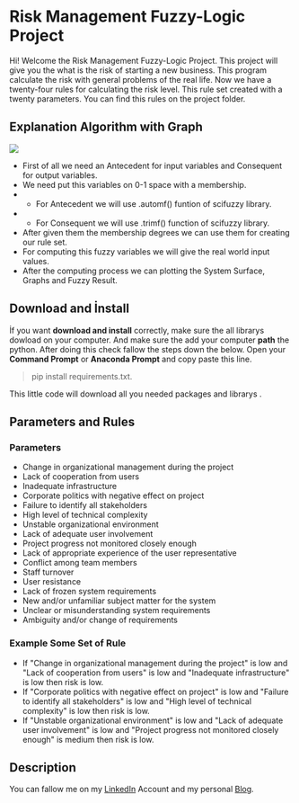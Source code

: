 # Risk Management Fuzzy-Logic Project

Hi! Welcome the Risk Management Fuzzy-Logic Project. This project will give you the what is the risk of starting a new business. This program calculate the risk with general problems of the real life. Now we have a twenty-four rules for calculating the risk level. This rule set created with a twenty parameters. You can find this rules  on the project folder.

## Explanation Algorithm with Graph

[![](https://mermaid.ink/img/eyJjb2RlIjoiXG5ncmFwaCBMUlxuQVvEsG1wb3J0IExpYnJhcnlzIF0gLS0gRm9yIG91dHB1dCAtLT4gQltDcmVhdGUgQ29uc2VxdWVudF1cbkEgLS0gRm9yIMSwbnB1dCAtLT4gQ1tDcmVhdGUgQW50ZWNlZGVudF1cbkIgLS0gd2l0aCB0cmltZiAgLS0-IER7TWVtYmVyc2hpcCBGdW5jdH1cbkMgLS0gd2l0aCBhdXRvbWYgLS0-IERcbkQgLS0gQ3JlYXRpbmcgLS0-IEgoUnVsZXMpXG5EIC0tPiBGXG5GIC0tIMSwbnB1dCBXZWlnaHQgLS0-IEYoQ29tcHV0ZSlcbkYtLSBTdXJmYWNlLCBHcmFwaCBhbmQgUmlzayBMZXZlbC0tPiBUW1N1cmZhY2VdXG5IIC0tIEdyYXBoLCBSZXN1bHQgLS0-VFxuIiwibWVybWFpZCI6eyJ0aGVtZSI6ImZvcmVzdCJ9fQ)](https://mermaid-js.github.io/mermaid-live-editor/#/edit/eyJjb2RlIjoiXG5ncmFwaCBMUlxuQVvEsG1wb3J0IExpYnJhcnlzIF0gLS0gRm9yIG91dHB1dCAtLT4gQltDcmVhdGUgQ29uc2VxdWVudF1cbkEgLS0gRm9yIMSwbnB1dCAtLT4gQ1tDcmVhdGUgQW50ZWNlZGVudF1cbkIgLS0gd2l0aCB0cmltZiAgLS0-IER7TWVtYmVyc2hpcCBGdW5jdH1cbkMgLS0gd2l0aCBhdXRvbWYgLS0-IERcbkQgLS0gQ3JlYXRpbmcgLS0-IEgoUnVsZXMpXG5EIC0tPiBGXG5GIC0tIMSwbnB1dCBXZWlnaHQgLS0-IEYoQ29tcHV0ZSlcbkYtLSBTdXJmYWNlLCBHcmFwaCBhbmQgUmlzayBMZXZlbC0tPiBUW1N1cmZhY2VdXG5IIC0tIEdyYXBoLCBSZXN1bHQgLS0-VFxuIiwibWVybWFpZCI6eyJ0aGVtZSI6ImZvcmVzdCJ9fQ)
- First  of all we need an Antecedent for input variables and Consequent for output variables.
- We need put this variables on 0-1 space with a membership. 
- - For Antecedent we will use .automf() funtion of scifuzzy library.
- - For Consequent we will use .trimf() function of scifuzzy library.
- After given them the membership degrees we can use them for creating our rule set.
- For computing this fuzzy variables we will give the real world input values.
- After the computing process we can plotting the System Surface, Graphs and Fuzzy Result. 

## Download and İnstall

İf you want  **download and install** correctly, make sure the all librarys dowload on your computer. And make sure the add your computer **path** the python. After doing this check fallow the steps down the below.
Open your **Command Prompt** or **Anaconda Prompt** and copy paste this line.
> pip install requirements.txt.

This little code will download all you needed  packages and librarys .

## Parameters and Rules
### Parameters
- Change in organizational management during the project
- Lack of cooperation from users
- Inadequate infrastructure
- Corporate politics with negative effect on project
- Failure to identify all stakeholders
- High level of technical complexity
- Unstable organizational environment
- Lack of adequate user involvement
- Project progress not monitored closely enough
- Lack of appropriate experience of the user representative
- Conflict among team members
- Staff turnover
- User resistance
- Lack of frozen system requirements
- New and/or unfamiliar subject matter for the system
- Unclear or misunderstanding system requirements
- Ambiguity and/or change of requirements

### Example Some Set of Rule
- If "Change in organizational management during the project" is low and "Lack of cooperation from users" is low and "Inadequate infrastructure" is low then risk is low.
- If "Corporate politics with negative effect on project" is low and "Failure to identify all stakeholders" is low and "High level of technical complexity" is low then risk is low.
- If "Unstable organizational environment" is low and "Lack of adequate user involvement" is low and "Project progress not monitored closely enough" is medium then risk is low.

 
## Description

You can fallow me on my [LinkedIn](https://www.linkedin.com/in/hasan-bahad%C4%B1r-nural-062b221a2/) Account and my personal [Blog](http://www.bahadirnural.org/).

